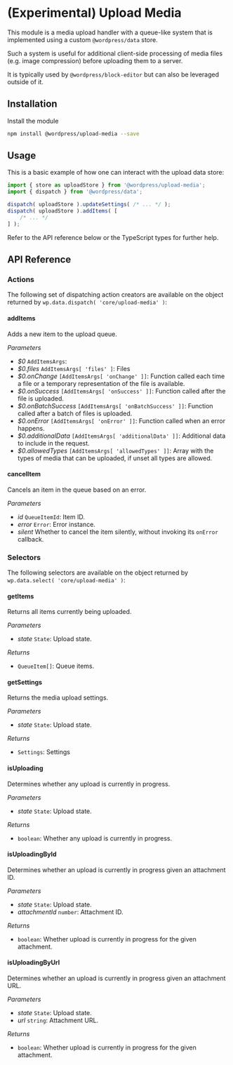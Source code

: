 # (Experimental) Upload Media

This module is a media upload handler with a queue-like system that is implemented using a custom `@wordpress/data` store.

Such a system is useful for additional client-side processing of media files (e.g. image compression) before uploading them to a server.

It is typically used by `@wordpress/block-editor` but can also be leveraged outside of it.

## Installation

Install the module

```bash
npm install @wordpress/upload-media --save
```

## Usage

This is a basic example of how one can interact with the upload data store:

```js
import { store as uploadStore } from '@wordpress/upload-media';
import { dispatch } from '@wordpress/data';

dispatch( uploadStore ).updateSettings( /* ... */ );
dispatch( uploadStore ).addItems( [
	/* ... */
] );
```

Refer to the API reference below or the TypeScript types for further help.

## API Reference

### Actions

The following set of dispatching action creators are available on the object returned by `wp.data.dispatch( 'core/upload-media' )`:

<!-- START TOKEN(Autogenerated actions|src/store/actions.ts) -->

#### addItems

Adds a new item to the upload queue.

_Parameters_

-   _$0_ `AddItemsArgs`:
-   _$0.files_ `AddItemsArgs[ 'files' ]`: Files
-   _$0.onChange_ `[AddItemsArgs[ 'onChange' ]]`: Function called each time a file or a temporary representation of the file is available.
-   _$0.onSuccess_ `[AddItemsArgs[ 'onSuccess' ]]`: Function called after the file is uploaded.
-   _$0.onBatchSuccess_ `[AddItemsArgs[ 'onBatchSuccess' ]]`: Function called after a batch of files is uploaded.
-   _$0.onError_ `[AddItemsArgs[ 'onError' ]]`: Function called when an error happens.
-   _$0.additionalData_ `[AddItemsArgs[ 'additionalData' ]]`: Additional data to include in the request.
-   _$0.allowedTypes_ `[AddItemsArgs[ 'allowedTypes' ]]`: Array with the types of media that can be uploaded, if unset all types are allowed.

#### cancelItem

Cancels an item in the queue based on an error.

_Parameters_

-   _id_ `QueueItemId`: Item ID.
-   _error_ `Error`: Error instance.
-   _silent_ Whether to cancel the item silently, without invoking its `onError` callback.

<!-- END TOKEN(Autogenerated actions|src/store/actions.ts) -->

### Selectors

The following selectors are available on the object returned by `wp.data.select( 'core/upload-media' )`:

<!-- START TOKEN(Autogenerated selectors|src/store/selectors.ts) -->

#### getItems

Returns all items currently being uploaded.

_Parameters_

-   _state_ `State`: Upload state.

_Returns_

-   `QueueItem[]`: Queue items.

#### getSettings

Returns the media upload settings.

_Parameters_

-   _state_ `State`: Upload state.

_Returns_

-   `Settings`: Settings

#### isUploading

Determines whether any upload is currently in progress.

_Parameters_

-   _state_ `State`: Upload state.

_Returns_

-   `boolean`: Whether any upload is currently in progress.

#### isUploadingById

Determines whether an upload is currently in progress given an attachment ID.

_Parameters_

-   _state_ `State`: Upload state.
-   _attachmentId_ `number`: Attachment ID.

_Returns_

-   `boolean`: Whether upload is currently in progress for the given attachment.

#### isUploadingByUrl

Determines whether an upload is currently in progress given an attachment URL.

_Parameters_

-   _state_ `State`: Upload state.
-   _url_ `string`: Attachment URL.

_Returns_

-   `boolean`: Whether upload is currently in progress for the given attachment.

<!-- END TOKEN(Autogenerated selectors|src/store/selectors.ts) -->

